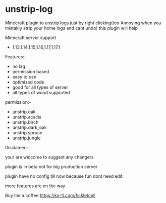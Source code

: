 # unstrip-log
Minecraft plugin to unstrip logs just by right clicking(too Annoying when you mistakly strip your home logs and cant undo) this plugin will help

Minecraft server support
- 1.13,1.14,1.15,1.16,1.17,1.17.1

Features:-
- no lag
- permission based
- easy to use
- optimized code
- good for all types of server
- all types of wood supported


permission:-
- unstrip.oak
- unstrip.acacia
- unstrip.birch
- unstrip.dark_oak
- unstrip.spruce
- unstrip.jungle

Disclamer:-

your are welcome to suggest any changers

plugin is in beta not for big production server

plugin have no config till now because fun dont need edit.

more features are on the way

Buy me a coffee https://ko-fi.com/fickletcell
